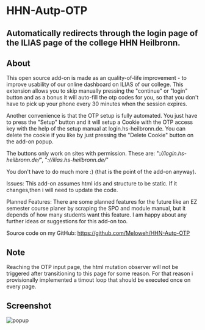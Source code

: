 # HHN-Autp-OTP

## Automatically redirects through the login page of the ILIAS page of the college HHN Heilbronn.

## About
This open source add-on is made as an quality-of-life improvement - to improve usability of our online dashboard on ILIAS of our college.
This extension allows you to skip manually pressing the "continue" or "login" button and as a bonus it will auto-fill the otp codes for you, so that you don't have to pick up your phone every 30 minutes when the session expires.

Another convenience is that the OTP setup is fully automated.
You just have to press the "Setup" button and it will setup a Cookie with the OTP access key with the help of the setup manual at login.hs-heilbronn.de.
You can delete the cookie if you like by just pressing the "Delete Cookie" button on the add-on popup.

The buttons only work on sites with permission.
These are:
"*://login.hs-heilbronn.de/*", "*://ilias.hs-heilbronn.de/*"

You don't have to do much more :) (that is the point of the add-on anyway).

Issues:
This add-on assumes html ids and structure to be static. If it changes,then i will need to update the code.

Planned Features:
There are some planned features for the future like an EZ semester course planer by scraping the SPO and module manual, but it depends of how many students want this feature.
I am happy about any further ideas or suggestions for this add-on too.

Source code on my GitHub:
https://github.com/Meloweh/HHN-Autp-OTP

## Note
Reaching the OTP input page, the html mutation observer will not be triggered after transitioning to this page for some reason. For that reason i provisionally implemented a timout loop that should be executed once on every page.

## Screenshot
![popup](https://github.com/Meloweh/HHN-Autp-OTP/assets/49780209/892dc7fb-28f2-494f-bf61-5e76010ec7f9)
